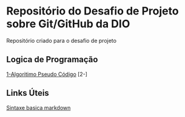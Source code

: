 # Repositório do Desafio de Projeto sobre Git/GitHub da DIO
 Repositório criado para o desafio de projeto
 ## Logica de Programação
 [1-Algoritimo Pseudo Código](https://github.com/cabralPorto/Dio-Desafio-Criar-Repositorio/tree/main/1-LogicaDeProgramacao/1-AlgoritimosPseudoCodigos)
 [2-]
 []()
 []() 
 []()
 []()
 []() 
 []()
 []()
## Links Úteis
[Sintaxe basica markdown](https://www.markdownguide.org/basic-syntax/)
